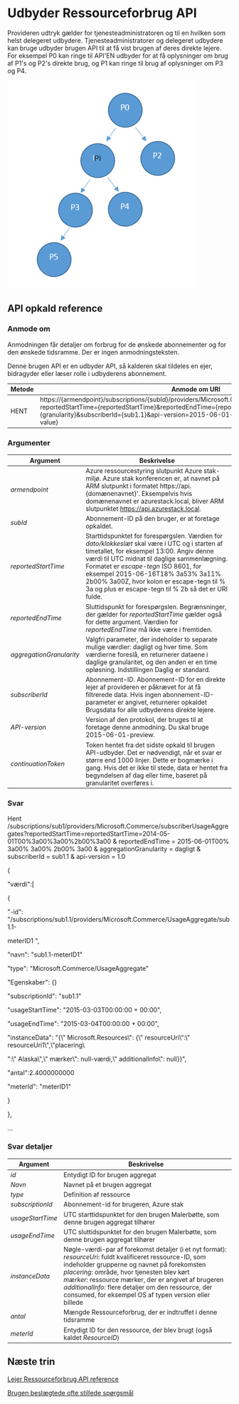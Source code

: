 <properties
    pageTitle="Udbyder Ressourceforbrug API | Microsoft Azure"
    description="Reference til ressourceforbrug API, som hente oplysninger om brugen af Azure stak."
    services="azure-stack"
    documentationCenter=""
    authors="AlfredoPizzirani"
    manager="byronr"
    editor=""/>

<tags
    ms.service="azure-stack"
    ms.workload="na"
    ms.tgt_pltfrm="na"
    ms.devlang="na"
    ms.topic="article"
    ms.date="10/18/2016"
    ms.author="alfredop"/>

# <a name="provider-resource-usage-api"></a>Udbyder Ressourceforbrug API

Provideren udtryk gælder for tjenesteadministratoren og til en hvilken som helst delegeret udbydere. Tjenesteadministratorer og delegeret udbydere kan bruge udbyder brugen API til at få vist brugen af deres direkte lejere. For eksempel P0 kan ringe til API'EN udbyder for at få oplysninger om brug af P1's og P2's direkte brug, og P1 kan ringe til brug af oplysninger om P3 og P4.

![Grundlæggende model i udbyder hierarkiet](media/azure-stack-provider-resource-api/image1.png)


## <a name="api-call-reference"></a>API opkald reference

### <a name="request"></a>Anmode om

Anmodningen får detaljer om forbrug for de ønskede abonnementer og for den ønskede tidsramme. Der er ingen anmodningsteksten.

Denne brugen API er en udbyder API, så kalderen skal tildeles en ejer, bidragyder eller læser rolle i udbyderens abonnement.

| **Metode**  | **Anmode om URI** |
| ------------ | ------------------------------------------------------------------------------------------------------------------------------------------------------------------------------------------------------------------------------------------------------------------------------------------------------ |
|  HENT        | https://{armendpoint}/subscriptions/{subId}/providers/Microsoft.Commerce/subscriberUsageAggregates?reportedStartTime={reportedStartTime}&reportedEndTime={reportedEndTime}&aggregationGranularity={granularity}&subscriberId={sub1.1}&api-version=2015-06-01-preview&continuationToken={token-value} |

### <a name="arguments"></a>Argumenter

| **Argument**              | **Beskrivelse** |
| -------------------------- | --------------------------------------------------------------------------------------------------------------------------------------------------------------------------------------------------------------------------------------------------------------------------------------------------------------------------------------------------------- |
| *armendpoint*             | Azure ressourcestyring slutpunkt Azure stak-miljø. Azure stak konferencen er, at navnet på ARM slutpunkt i formatet https://api. {domænenavnet}'. Eksempelvis hvis domænenavnet er azurestack.local, bliver ARM slutpunktet https://api.azurestack.local. |
| *subId*                   | Abonnement-ID på den bruger, er at foretage opkaldet. |
| *reportedStartTime*       | Starttidspunktet for forespørgslen. Værdien for *dato/klokkeslæt* skal være i UTC og i starten af timetallet, for eksempel 13:00. Angiv denne værdi til UTC midnat til daglige sammenlægning. Formatet er *escape-tegn* ISO 8601, for eksempel 2015-06-16T18% 3a53% 3a11% 2b00% 3a00Z, hvor kolon er escape-tegn til % 3a og plus er escape-tegn til % 2b så det er URI fulde. |
| *reportedEndTime*         | Sluttidspunkt for forespørgslen. Begrænsninger, der gælder for *reportedStartTime* gælder også for dette argument. Værdien for *reportedEndTime* må ikke være i fremtiden. |
| *aggregationGranularity*  | Valgfri parameter, der indeholder to separate mulige værdier: dagligt og hver time. Som værdierne foreslå, en returnerer dataene i daglige granularitet, og den anden er en time opløsning. Indstillingen Daglig er standard. |
| *subscriberId*            | Abonnement-ID. Abonnement-ID for en direkte lejer af provideren er påkrævet for at få filtrerede data. Hvis ingen abonnement-ID-parameter er angivet, returnerer opkaldet Brugsdata for alle udbyderens direkte lejere. |
| *API-version*             | Version af den protokol, der bruges til at foretage denne anmodning. Du skal bruge 2015-06-01-preview. |
| *continuationToken*       | Token hentet fra det sidste opkald til brugen API-udbyder. Det er nødvendigt, når et svar er større end 1000 linjer. Dette er bogmærke i gang. Hvis det er ikke til stede, data er hentet fra begyndelsen af dag eller time, baseret på granularitet overføres i. |



### <a name="response"></a>Svar

Hent /subscriptions/sub1/providers/Microsoft.Commerce/subscriberUsageAggregates?reportedStartTime=reportedStartTime=2014-05-01T00%3a00%3a00%2b00%3a00 & reportedEndTime = 2015-06-01T00% 3a00% 3a00% 2b00% 3a00 & aggregationGranularity = dagligt & subscriberId = sub1.1 & api-version = 1.0

{

"værdi":\[

{

"-id": "/subscriptions/sub1.1/providers/Microsoft.Commerce/UsageAggregate/sub1.1-

meterID1 ",

"navn": "sub1.1-meterID1"

"type": "Microsoft.Commerce/UsageAggregate"

"Egenskaber": {}

"subscriptionId": "sub1.1"

"usageStartTime": "2015-03-03T00:00:00 + 00:00",

"usageEndTime": "2015-03-04T00:00:00 + 00:00",

"instanceData": "{\\" Microsoft.Resources\\": {\\" resourceUri\\":\\" resourceUri1\\",\\"placering\\

":\\" Alaska\\",\\" mærker\\": null-værdi,\\" additionalInfo\\": null}}",

"antal":2.4000000000

"meterId": "meterID1"

}

},

…

### <a name="response-details"></a>Svar detaljer


| **Argument**       | **Beskrivelse**
| ------------------ | ------------------------------------------------------------------------------------------------------------- |
| *id*               | Entydigt ID for brugen aggregat
| *Navn*             | Navnet på et brugen aggregat
| *type*             | Definition af ressource
| *subscriptionId*   | Abonnement-id for brugeren, Azure stak
| *usageStartTime*   | UTC starttidspunktet for den brugen Malerbøtte, som denne brugen aggregat tilhører
| *usageEndTime*     | UTC sluttidspunktet for den brugen Malerbøtte, som denne brugen aggregat tilhører
| *instanceData*     | Nøgle-værdi-par af forekomst detaljer (i et nyt format):<br> *resourceUri*: fuldt kvalificeret ressource-ID, som indeholder grupperne og navnet på forekomsten <br> *placering*: område, hvor tjenesten blev kørt <br> *mærker*: ressource mærker, der er angivet af brugeren <br> *additionalInfo*: flere detaljer om den ressource, der consumed, for eksempel OS af typen version eller billede |
| *antal*         | Mængde Ressourceforbrug, der er indtruffet i denne tidsramme |
| *meterId*          | Entydigt ID for den ressource, der blev brugt (også kaldet *ResourceID*) |

## <a name="next-steps"></a>Næste trin

[Lejer Ressourceforbrug API reference](azure-stack-tenant-resource-usage-api.md)

[Brugen beslægtede ofte stillede spørgsmål](azure-stack-usage-related-faq.md)
